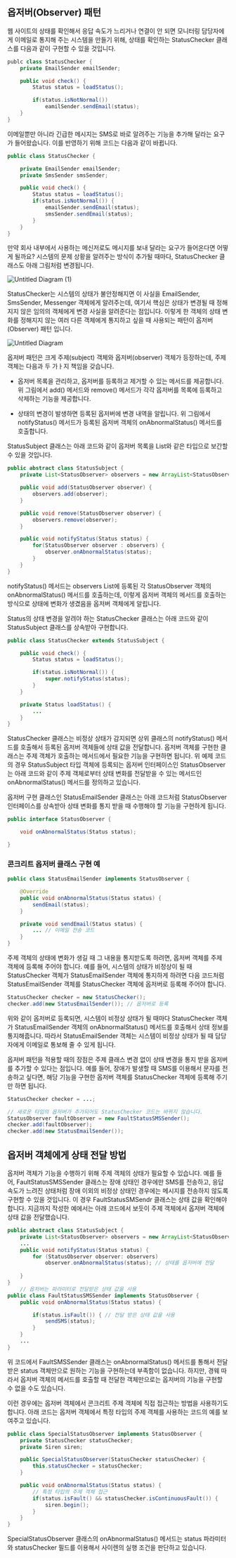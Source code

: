 ## 옵저버(Observer) 패턴
웹 사이트의 상태를 확인해서 응답 속도가 느리거나 연결이 안 되면 모니터링 담당자에게 이메일로 통지해 주는 시스템을 만들기 위해, 상태를 확인하는 StatusChecker 클래스를 다음과 같이 구현할 수 있을 것입니다.

```java
publc class StatusChecker {
    private EmailSender emailSender;

    public void check() {
        Status status = loadStatus();

        if(status.isNotNormal())
            eamilSender.sendEmail(status);
    }
}
```

이메일뿐만 아니라 긴급한 메시지는 SMS로 바로 알려주는 기능을 추가해 달라는 요구가 들어왔습니다. 이를 반영하기 위해 코드는 다음과 같이 바뀝니다.

```java
public class StatusChecker {

    private EmailSender emailSender;
    private SmsSender smsSender;

    public void check() {
        Status status = loadStatus();
        if(status.isNotNormal()) {
            emailSender.sendEmail(status);
            smsSender.sendEmail(status);
        }
    }
}
```

만약 회사 내부에서 사용하는 메신저로도 메시지를 보내 달라는 요구가 들어온다면 어떻게 될까요? 시스템의 문제 상황을 알려주는 방식이 추가될 때마다, StatusChecker 클래스도 아래 그림처럼 변경됩니다.

![Untitled Diagram (1)](https://user-images.githubusercontent.com/22395934/80308952-c38cef80-880c-11ea-9a9d-6e88e5531383.png)


StatusChecker는 시스템의 상태가 불안정해지면 이 사실을 EmailSender, SmsSender, Messenger 객체에게 알려주는데, 여기서 핵심은 상태가 변경될 때 정해지지 않은 임의의 객체에게 변경 사실을 알려준다는 점입니다. 이렇게 한 객체의 상태 변화를 정해지지 않는 여러 다른 객체에게 통지하고 싶을 때 사용되는 패턴이 옵저버(Observer) 패턴 입니다.

![Untitled Diagram](https://user-images.githubusercontent.com/22395934/80309198-714cce00-880e-11ea-8358-4b3ecb1720ef.png)

옵저버 패턴은 크게 주제(subject) 객체와 옵저버(observer) 객체가 등장하는데, 주제 객체는 다음과 두 가ㅏ지 책임을 갖습니다.

- 옵저버 목록을 관리하고, 옵저버를 등록하고 제거할 수 있는 메서드를 제공합니다. 위 그림에서 add() 메서드와 remove() 메서드가 각각 옵저버를 목록에 등록하고 삭제하는 기능을 제공합니다.

- 상태의 변경이 발생하면 등록된 옵저버에 변경 내역을 알립니다. 위 그림에서 notifyStatus() 메서드가 등록된 옵저버 객체의 onAbnormalStatus() 메서드를 호출합니다.

StatusSubject 클래스는 아래 코드와 같이 옵저버 목록을 List와 같은 타입으로 보간할 수 있을 것입니다.

```java
public abstract class StatusSubject {
    private List<StatusObserver> observers = new ArrayList<StatusObserver> ();

    public void add(StatusObserver observer) {
        observers.add(observer);
    }

    public void remove(StatusObserver observer) {
        observers.remove(observer);
    }

    public void notifyStatus(Status status) {
        for(StatusObserver observer : observers) {
            observer.onAbnormalStatus(status);
        }
    }
}
```

notifyStatus() 메서드는 observers List에 등록된 각 StatusObserver 객체의 onAbnormalStatus() 메서드를 호출하는데, 이렇게 옵저버 객체의 메서드를 호출하는 방식으로 상태에 변화가 생겼음을 옵저버 객체에게 알립니다.

Status의 상태 변경을 알려야 하는 StatusChecker 클래스는 아래 코드와 같이 StatusSubject 클래스를 상속받아 구현합니다.

```java
public class StatusChecker extends StatusSubject {

    public void check() {
        Status status = loadStatus();

        if(status.isNotNormal()) {
            super.notifyStatus(status);
        }
    }

    private Status loadStatus() {
        ...
    }
}
```

StatusChecker 클래스는 비정상 상태가 감지되면 상위 클래스의 notifyStatus() 메서드를 호출해서 등록된 옵저버 객체들에 상태 값을 전달합니다.
옵저버 객체를 구현한 클래스는 주제 객체가 호출하는 메서드에서 필요한 기능을 구현하면 됩니다. 위 예제 코드의 경우 StatusSubject 타입 객체에 등록되는 옵저버 인터페이스인 StatusObserver는 아래 코드와 같이 주제 객체로부터 상태 변화를 전달받을 수 있는 메서드인 onAbnormalStatus() 메서드를 정의하고 있습니다.

옵저버 구현 클래스인 StatusEmailSender 클래스는 아래 코드처럼 StatusObserver 인터페이스를 상속받아 상태 변화를 통지 받을 때 수행해야 할 기능을 구현하게 됩니다.

```java
public interface StatusObserver {

    void onAbnormalStatus(Status status);

}
```

### 콘크리트 옵저버 클래스 구현 예

```java
public class StatusEmailSender implements StatusObserver {

    @Override
    public void onAbnormalStatus(Status status) {
        sendEmail(status);
    }

    private void sendEmail(Status status) {
        ... // 이메일 전송 코드
    }
}
```


주제 객체의 상태에 변화가 생길 때 그 내용을 통지받도록 하려면, 옵저버 객체를 주제 객체에 등록해 주어야 합니다.
예를 들어, 시스템의 상태가 비정상이 될 때 StatusChecker 객체가 StatusEmailSender 객체에 통지하게 하려면 다음 코드처럼 StatusEmailSender 객체를 StatusChecker 객체에 옵저버로 등록해 주어야 합니다.

```java
StatusChecker checker = new StatusChecker();
checker.add(new StatusEmailSender()); // 옵저버로 등록
```   

위와 같이 옵저버로 등록되면, 시스템이 비정상 상태가 될 때마다 StatusChecker 객체가 StatusEmailSender 객체의 onAbnormalStatus() 메서드를 호출해서 상태 정보를 통지해줍니다. 따라서 StatusEmailSender 객체는 시스템이 비정상 상태가 될 때 담당자에게 이메일로 통보해 줄 수 있게 됩니다.

옵저버 패턴을 적용할 때의 장점은 주제 클래스 변경 없이 상태 변경을 통지 받을 옵저버를 추가할 수 있다는 점입니다.
예를 들어, 장애가 발생할 때 SMS를 이용해서 문자를 전송하고 싶다면, 해당 기능을 구현한 옵저버 객체를 StatusChecker 객체에 등록해 주기만 하면 됩니다.

```java
StatusChecker checker = ...;

// 새로운 타입의 옵저버가 추가되어도 StatusChecker 코드는 바뀌지 않습니다.
StatusObserver faultObserver = new FaultStatusSMSSender();
checker.add(faultObserver);
checker.add(new StatusEmailSender());
```

## 옵저버 객체에게 상태 전달 방법

옵저버 객체가 기능을 수행하기 위해 주제 객체의 상태가 필요할 수 있습니다. 예를 들어, FaultStatusSMSSender 클래스는 장애 상태인 경우에만 SMS를 전송하고, 응답 속도가 느려진 상태처럼 장애 이외의 비정상 상태인 경우에는 메시지를 전송하지 않도록 구현할 수 있을 것입니다. 이 경우 FaultStatusSMSendr 클래스는 상태 값을 확인해야 합니다. 지금까지 작성한 예에서는 아래 코드에서 보듯이 주제 객체에서 옵저버 객체에 상태 값을 전달했습니다.

```java
public abstract class StatusSubject {
    private List<StatusObserver> observers = new ArrayList<StatusObserver> ();
    ...
    public void notifyStatus(Status status) {
        for (StatusObserver observer: observers) 
            observer.onAbnormalStatus(status); // 상태를 옵저버에 전달
        
    }
}
    // 옵저버는 파라미터로 전달받은 상태 값을 사용
public class FaultStatusSMSSender implements StatusObserver {
    public void onAbnormalStatus(Status status) {

        if(status.isFault()) { // 전달 받은 상태 값을 사용
            sendSMS(status);
        }
    }
    ...
}


```

위 코드에서 FaultSMSSender 클래스는 onAbnormalStatus() 메서드를 통해서 전달 받은 status 객체만으로 원하는 기능을 구현하는데 부족함이 없습니다. 하지만, 경웨 따라서 옵저버 객체의 메서드를 호출할 때 전달한 객체만으로는 옵저버의 기능을 구현할 수 없을 수도 있습니다.

이런 경우에는 옵저버 객체에서 콘크리트 주제 객체에 직접 접근하는 방법을 사용하기도 합니다. 아래 코드는 옵저버 객체에서 특정 타입의 주제 객체를 사용하는 코드의 예를 보여주고 있습니다.

```java
public class SpecialStatusObserver implements StatusObserver {
    private StatusChecker statusChecker;
    private Siren siren;

    public SpecialStatusObserver(StatusChecker statusChecker) {
        this.statusChecker = statusChecker;
    }

    public void onAbnormalStatus(Status status) {
        // 특정 타입의 주제 객체 접근
        if(status.isFault() && statusChecker.isContinuousFault()) {
            siren.begin();
        }
    }
}
```
SpecialStatusObserver 클래스의 onAbnormalStatus() 메서드는 status 파라미터와 statusChecker 필드를 이용해서 사이렌의 실행 조건을 판단하고 있습니다.



